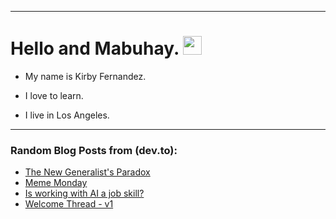 
<img src="https://komarev.com/ghpvc/?username=kirbygit&style=flat-square&color=blue" alt=""/>

---
<h1>
  Hello and Mabuhay.
  <img src="https://media.giphy.com/media/hvRJCLFzcasrR4ia7z/giphy.gif" width="30px"/>
</h1>

- My name is Kirby Fernandez.

- I love to learn.

- I live in Los Angeles.

---

### Random Blog Posts from (dev.to):
<!-- BLOG-POST-LIST:START -->
- [The New Generalist&#39;s Paradox](https://dev.to/ben/the-new-generalists-paradox-28df)
- [Meme Monday](https://dev.to/ben/meme-monday-521c)
- [Is working with AI a job skill?](https://dev.to/ben/is-working-with-ai-a-job-skill-5an2)
- [Welcome Thread - v1](https://dev.to/ben/welcome-thread-v1-157n)
<!-- BLOG-POST-LIST:END -->
